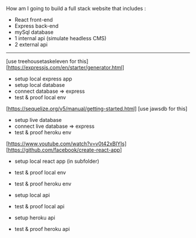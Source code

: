 
How am I going to build a full stack website that includes : 

- React front-end 
- Express back-end
- mySql database
- 1 internal api (simulate headless CMS) 
- 2 external api

------------------------------------------------------------

[use treehousetaskeleven for this]
[https://expressjs.com/en/starter/generator.html]

- setup local express app
- setup local database
- connect database => express
- test & proof local env

[https://sequelize.org/v5/manual/getting-started.html]
[use jawsdb for this]

- setup live database
- connect live database => express 
- test & proof heroku env

[https://www.youtube.com/watch?v=v0t42xBIYIs]
[https://github.com/facebook/create-react-app]

- setup local react app (in subfolder)
- test & proof local env
- test & proof heroku env

- setup local api
- test & proof local api
- setup heroku api
- test & proof heroku api